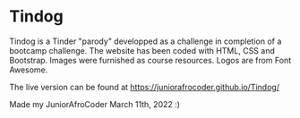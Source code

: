 # Tindog
Tindog is a Tinder "parody" developped as a challenge in completion of a bootcamp challenge.
The website has been coded with HTML, CSS and Bootstrap. 
Images were furnished as course resources. Logos are from Font Awesome.

The live version can be found at https://juniorafrocoder.github.io/Tindog/

Made my JuniorAfroCoder March 11th, 2022 :)
